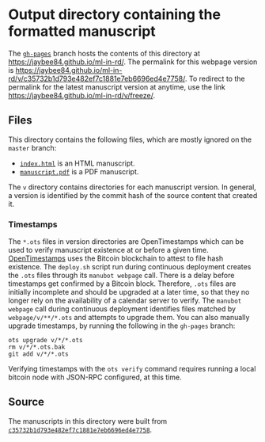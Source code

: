 # Output directory containing the formatted manuscript

The [`gh-pages`](https://github.com/jaybee84/ml-in-rd/tree/gh-pages) branch hosts the contents of this directory at <https://jaybee84.github.io/ml-in-rd/>.
The permalink for this webpage version is <https://jaybee84.github.io/ml-in-rd/v/c35732b1d793e482ef7c1881e7eb6696ed4e7758/>.
To redirect to the permalink for the latest manuscript version at anytime, use the link <https://jaybee84.github.io/ml-in-rd/v/freeze/>.

## Files

This directory contains the following files, which are mostly ignored on the `master` branch:

+ [`index.html`](index.html) is an HTML manuscript.
+ [`manuscript.pdf`](manuscript.pdf) is a PDF manuscript.

The `v` directory contains directories for each manuscript version.
In general, a version is identified by the commit hash of the source content that created it.

### Timestamps

The `*.ots` files in version directories are OpenTimestamps which can be used to verify manuscript existence at or before a given time.
[OpenTimestamps](https://opentimestamps.org/) uses the Bitcoin blockchain to attest to file hash existence.
The `deploy.sh` script run during continuous deployment creates the `.ots` files through its `manubot webpage` call.
There is a delay before timestamps get confirmed by a Bitcoin block.
Therefore, `.ots` files are initially incomplete and should be upgraded at a later time, so that they no longer rely on the availability of a calendar server to verify.
The `manubot webpage` call during continuous deployment identifies files matched by `webpage/v/**/*.ots` and attempts to upgrade them.
You can also manually upgrade timestamps, by running the following in the `gh-pages` branch:

```shell
ots upgrade v/*/*.ots
rm v/*/*.ots.bak
git add v/*/*.ots
```

Verifying timestamps with the `ots verify` command requires running a local bitcoin node with JSON-RPC configured, at this time.

## Source

The manuscripts in this directory were built from
[`c35732b1d793e482ef7c1881e7eb6696ed4e7758`](https://github.com/jaybee84/ml-in-rd/commit/c35732b1d793e482ef7c1881e7eb6696ed4e7758).
